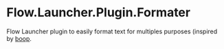 # Flow.Launcher.Plugin.Formater
Flow Launcher plugin to easily format text for multiples purposes (inspired by [boop](https://boop.okat.best).
